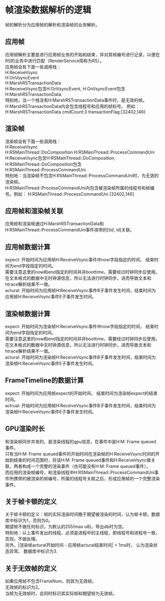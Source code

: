 # 帧渲染数据解析的逻辑
帧的解析分为应用帧的解析和渲染帧的业务解析。  
## 应用帧
应用帧解析主要是进行应用帧业务的开始和结束，并对其帧编号进行记录，以便在RS的业务中进行匹配（RenderService简称为RS）。  
应用帧会有下面一些调用栈：  
H:ReceiveVsync  
H:OnVsyncEvent  
H:MarshRSTransactionData  
H:ReceiveVsync包含H:OnVsyncEvent, H:OnVsyncEvent包含H:MarshRSTransactionData.  
特别地，当一个栈没有H:MarshRSTransactionData事件时，是无效的帧。  
H:MarshRSTransactionData内会包含线程号和应用的帧标号。  例如： H:MarshRSTransactionData cmdCount:3 transactionFlag:[32402,146] 
## 渲染帧
渲染帧会有下面一些调用栈：  
H:ReceiveVsync  
H:RSMainThread::DoComposition
H:RSMainThread::ProcessCommandUni  
H:ReceiveVsync包含H:RSMainThread::DoComposition, H:RSMainThread::DoComposition包含H:RSMainThread::ProcessCommandUni.  
特别地：当渲染帧不包含H:RSMainThread::ProcessCommandUni时，为无效的渲染帧。  
H:RSMainThread::ProcessCommandUni内包含被渲染帧所属的线程号和帧编号。例如： H:RSMainThread::ProcessCommandUni [32402,146]   
## 应用帧和渲染帧关联
应用帧和渲染帧通过H:MarshRSTransactionData和H:RSMainThread::ProcessCommandUni事件挟带的[tid, id]关联。  
## 应用帧数据计算
expect: 开始时间为应用帧H:ReceiveVsync事件中now字段指定的时间， 结束时间为end字段指定的时间。  
        需要注意这里的now和end指定的时间并非boottime，需要经过时钟同步后使用。 在文本格式的数据中无时钟源信息，所以无法进行时钟同步。进而导致文本和htrace解析结果不一致。  
actural: 开始时间为应用帧H:ReceiveVsync事件B子事件发生时间，结束时间为应用帧H:ReceiveVsync事件E子事件发生时间。  
## 渲染帧数据计算
expect: 开始时间为渲染帧H:ReceiveVsync事件中now字段指定的时间， 结束时间为end字段指定的时间。  
        需要注意这里的now和end指定的时间并非boottime，需要经过时钟同步后使用。 在文本格式的数据中无时钟源信息，所以无法进行时钟同步。进而导致文本和htrace解析结果不一致。  
actural: 开始时间为渲染帧H:ReceiveVsync事件B子事件发生时间，结束时间为渲染帧H:ReceiveVsync事件E子事件发生时间。  
## FrameTimeline的数据计算
expect: 开始时间为应用帧expect的开始时间， 结束时间为渲染帧expect的结束时间。  
actrual: 开始时间为应用帧H:ReceiveVsync事件B子事件发生时间，结束时间为渲染帧H:ReceiveVsync事件E子事件发生时间。  
## GPU渲染时长
和渲染帧同步并发的，是渲染线程的gpu信息，在事件中是H:M: Frame queued事件。  
只有当H:M: Frame queued事件的开始时间在渲染帧的H:ReceiveVsync时间的开始到结束的时间范围时，将该H:M: Frame queued事件和H:ReceiveVsync做关联，两者构成一个完整的渲染事件（也可能没有H:M: Frame queued事件）。  
而应用的渲染帧编号，和渲染线程中H:RSMainThread::ProcessCommandUni事件所携带的被渲染的帧编号，所属的线程号关联之后，形成应用帧的一个完整渲染事件。  
## 关于帧卡顿的定义
关于帧卡顿的定义：帧的实际渲染时间晚于期望被渲染的时间，认为帧卡顿。数据库中标识为1，否则为0。  
期望帧不做任何标识，为默认的255(max u8)，导出db时为空。  
特别地：以上事件发出的线程，必须是进程中的主线程，即线程号和进程号一致，否则，不做处理。  
另外，|渲染帧actural开始时间 -  应用帧actural结束时间| > 1ms时， 认为渲染状态异常。 数据库中标识为3.  
## 关于无效帧的定义
如果应用帧不包含FrameNum，则其为无效帧。  
无效帧的标识为2。  
当帧为无效帧时，会同时标识其实际帧和期望帧为无效帧。  